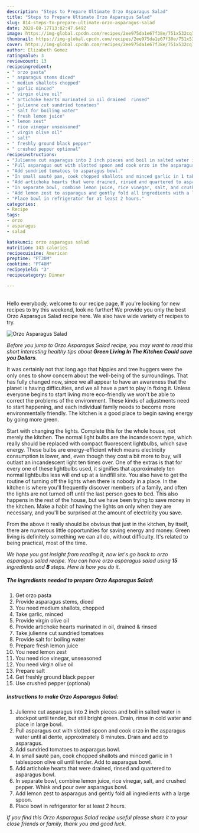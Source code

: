 ```yaml
---
description: "Steps to Prepare Ultimate Orzo Asparagus Salad"
title: "Steps to Prepare Ultimate Orzo Asparagus Salad"
slug: 814-steps-to-prepare-ultimate-orzo-asparagus-salad
date: 2020-08-17T13:02:47.649Z
image: https://img-global.cpcdn.com/recipes/2ee975da1e67f38e/751x532cq70/orzo-asparagus-salad-recipe-main-photo.jpg
thumbnail: https://img-global.cpcdn.com/recipes/2ee975da1e67f38e/751x532cq70/orzo-asparagus-salad-recipe-main-photo.jpg
cover: https://img-global.cpcdn.com/recipes/2ee975da1e67f38e/751x532cq70/orzo-asparagus-salad-recipe-main-photo.jpg
author: Elizabeth Gomez
ratingvalue: 3
reviewcount: 13
recipeingredient:
- " orzo pasta"
- " asparagus stems diced"
- " medium shallots chopped"
- " garlic minced"
- " virgin olive oil"
- " artichoke hearts marinated in oil drained  rinsed"
- " julienne cut sundried tomatoes"
- " salt for boiling water"
- " fresh lemon juice"
- " lemon zest"
- " rice vinegar unseasoned"
- " virgin olive oil"
- " salt"
- " freshly ground black pepper"
- " crushed pepper optional"
recipeinstructions:
- "Julienne cut asparagus into 2 inch pieces and boil in salted water in stockpot until tender, but still bright green. Drain, rinse in cold water and place in large bowl."
- "Pull asparagus out with slotted spoon and cook orzo in the asparagus water until al dente, approximately 8 minutes. Drain and add to asparagus."
- "Add sundried tomatoes to asparagus bowl."
- "In small sauté pan, cook chopped shallots and minced garlic in 1 tablespoon olive oil until tender. Add to asparagus bowl."
- "Add artichoke hearts that were drained, rinsed and quartered to asparagus bowl."
- "In separate bowl, combine lemon juice, rice vinegar, salt, and crushed pepper. Whisk and pour over asparagus bowl."
- "Add lemon zest to asparagus and gently fold all ingredients with a large spoon."
- "Place bowl in refrigerator for at least 2 hours."
categories:
- Recipe
tags:
- orzo
- asparagus
- salad

katakunci: orzo asparagus salad 
nutrition: 143 calories
recipecuisine: American
preptime: "PT30M"
cooktime: "PT40M"
recipeyield: "3"
recipecategory: Dinner

---
```

<br>
Hello everybody, welcome to our recipe page, If you're looking for new recipes to try this weekend, look no further! We provide you only the best Orzo Asparagus Salad recipe here. We also have wide variety of recipes to try.
<br>


![Orzo Asparagus Salad](https://img-global.cpcdn.com/recipes/2ee975da1e67f38e/751x532cq70/orzo-asparagus-salad-recipe-main-photo.jpg)

<i>Before you jump to Orzo Asparagus Salad recipe, you may want to read this short interesting healthy tips about 
<strong>Green Living In The Kitchen Could save you Dollars</strong>.</i>
</br>

It was certainly not that long ago that hippies and tree huggers were the only ones to show concern about the well-being of the surroundings. That has fully changed now, since we all appear to have an awareness that the planet is having difficulties, and we all have a part to play in fixing it. Unless everyone begins to start living more eco-friendly we won't be able to correct the problems of the environment. These kinds of adjustments need to start happening, and each individual family needs to become more environmentally friendly. The kitchen is a good place to begin saving energy by going more green.

Start with changing the lights. Complete this for the whole house, not merely the kitchen. The normal light bulbs are the incandescent type, which really should be replaced with compact fluorescent lightbulbs, which save energy. These bulbs are energy-efficient which means electricity consumption is lower, and, even though they cost a bit more to buy, will outlast an incandescent light ten times over. One of the extras is that for every one of these lightbulbs used, it signifies that approximately ten normal lightbulbs less will end up at a landfill site. You also have to get the routine of turning off the lights when there is nobody in a place. In the kitchen is where you'll frequently discover members of a family, and often the lights are not turned off until the last person goes to bed. This also happens in the rest of the house, but we have been trying to save money in the kitchen. Make a habit of having the lights on only when they are necessary, and you'll be surprised at the amount of electricity you save.

From the above it really should be obvious that just in the kitchen, by itself, there are numerous little opportunities for saving energy and money. Green living is definitely something we can all do, without difficulty. It's related to being practical, most of the time.


<i>We hope you got insight from reading it, now let's go back to orzo asparagus salad recipe. You can have orzo asparagus salad using <strong>15</strong> ingredients and <strong>8</strong> steps. Here is how you do it.
</i>

##### The ingredients needed to prepare Orzo Asparagus Salad:

1. Get  orzo pasta
1. Provide  asparagus stems, diced
1. You need  medium shallots, chopped
1. Take  garlic, minced
1. Provide  virgin olive oil
1. Provide  artichoke hearts marinated in oil, drained &amp; rinsed
1. Take  julienne cut sundried tomatoes
1. Provide  salt for boiling water
1. Prepare  fresh lemon juice
1. You need  lemon zest
1. You need  rice vinegar, unseasoned
1. You need  virgin olive oil
1. Prepare  salt
1. Get  freshly ground black pepper
1. Use  crushed pepper (optional)


##### Instructions to make Orzo Asparagus Salad:

1. Julienne cut asparagus into 2 inch pieces and boil in salted water in stockpot until tender, but still bright green. Drain, rinse in cold water and place in large bowl.
1. Pull asparagus out with slotted spoon and cook orzo in the asparagus water until al dente, approximately 8 minutes. Drain and add to asparagus.
1. Add sundried tomatoes to asparagus bowl.
1. In small sauté pan, cook chopped shallots and minced garlic in 1 tablespoon olive oil until tender. Add to asparagus bowl.
1. Add artichoke hearts that were drained, rinsed and quartered to asparagus bowl.
1. In separate bowl, combine lemon juice, rice vinegar, salt, and crushed pepper. Whisk and pour over asparagus bowl.
1. Add lemon zest to asparagus and gently fold all ingredients with a large spoon.
1. Place bowl in refrigerator for at least 2 hours.


<i>If you find this Orzo Asparagus Salad recipe useful please share it to your close friends or family, thank you and good luck.</i>
